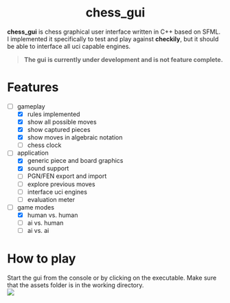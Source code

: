 <h1 align="center">chess_gui</h1>

**chess_gui** is chess graphical user interface written in C++ based on SFML.   
I implemented it specifically to test and play against **checkily**, but it should be able to interface all uci capable engines. 

> **The gui is currently under development and is not feature complete.** 

# Features
-  [ ] gameplay
   -  [x] rules implemented
   -  [x] show all possible moves
   -  [x] show captured pieces
   -  [X] show moves in algebraic notation
   -  [ ] chess clock
-  [ ] application 
   -  [x] generic piece and board graphics 
   -  [X] sound support
   -  [ ] PGN/FEN export and import
   -  [ ] explore previous moves
   -  [ ] interface uci engines
   -  [ ] evaluation meter
-  [ ] game modes 
   -  [x] human vs. human
   -  [ ] ai vs. human
   -  [ ] ai vs. ai

# How to play

Start the gui from the console or by clicking on the executable. Make sure that the assets folder is in the working directory.   
![](https://github.com/nikolausrauch/checkily/assets/13553309/4696691a-8788-467d-b538-53d5ce5673b0)